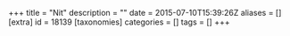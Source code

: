 +++
title = "Nit"
description = ""
date = 2015-07-10T15:39:26Z
aliases = []
[extra]
id = 18139
[taxonomies]
categories = []
tags = []
+++
